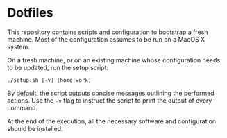 # Dotfiles

This repository contains scripts and configuration to bootstrap a fresh machine.
Most of the configuration assumes to be run on a MacOS X system.

On a fresh machine, or on an existing machine whose configuration needs to be
updated, run the setup script:

```
./setup.sh [-v] [home|work]
```

By default, the script outputs concise messages outlining the performed actions.
Use the `-v` flag to instruct the script to print the output of every command.

At the end of the execution, all the necessary software and configuration should
be installed.
